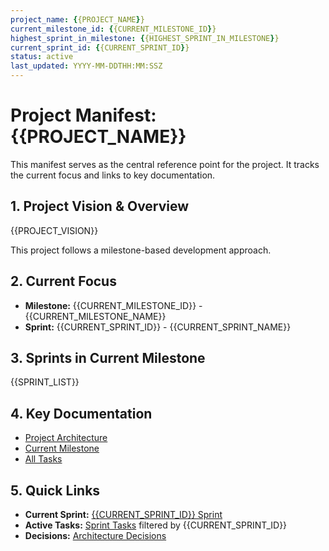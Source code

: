 ```yaml
---
project_name: {{PROJECT_NAME}}
current_milestone_id: {{CURRENT_MILESTONE_ID}}
highest_sprint_in_milestone: {{HIGHEST_SPRINT_IN_MILESTONE}}
current_sprint_id: {{CURRENT_SPRINT_ID}}
status: active
last_updated: YYYY-MM-DDTHH:MM:SSZ
---
```


# Project Manifest: {{PROJECT_NAME}}

This manifest serves as the central reference point for the project. It tracks the current focus and links to key documentation.

## 1. Project Vision & Overview

{{PROJECT_VISION}}

This project follows a milestone-based development approach.

## 2. Current Focus

- **Milestone:** {{CURRENT_MILESTONE_ID}} - {{CURRENT_MILESTONE_NAME}}
- **Sprint:** {{CURRENT_SPRINT_ID}} - {{CURRENT_SPRINT_NAME}}

## 3. Sprints in Current Milestone

{{SPRINT_LIST}}

## 4. Key Documentation

- [Project Architecture](../core/architecture.yml)
- [Current Milestone](./milestones/{{CURRENT_MILESTONE_ID}}_*.md)
- [All Tasks](./tasks/)

## 5. Quick Links

- **Current Sprint:** [{{CURRENT_SPRINT_ID}} Sprint](./sprints/{{CURRENT_SPRINT_ID}}_*.md)
- **Active Tasks:** [Sprint Tasks](./tasks/) filtered by {{CURRENT_SPRINT_ID}}
- **Decisions:** [Architecture Decisions](./decisions/)
